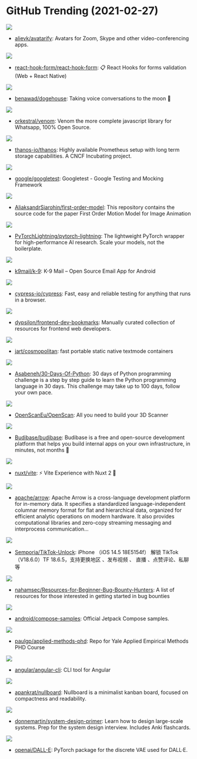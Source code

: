 # GitHub Trending (2021-02-27)

![](https://img.shields.io/badge/Python-New%20282-green?style=flat-square&logo=appveyor)
- [alievk/avatarify](https://github.com/alievk/avatarify): Avatars for Zoom, Skype and other video-conferencing apps.

![](https://img.shields.io/badge/TypeScript-New%20152-green?style=flat-square&logo=appveyor)
- [react-hook-form/react-hook-form](https://github.com/react-hook-form/react-hook-form): 📋 React Hooks for forms validation (Web + React Native)

![](https://img.shields.io/badge/TypeScript-New%20213-green?style=flat-square&logo=appveyor)
- [benawad/dogehouse](https://github.com/benawad/dogehouse): Taking voice conversations to the moon 🚀

![](https://img.shields.io/badge/JavaScript-New%2073-green?style=flat-square&logo=appveyor)
- [orkestral/venom](https://github.com/orkestral/venom): Venom the more complete javascript library for Whatsapp, 100% Open Source.

![](https://img.shields.io/badge/Go-New%20149-green?style=flat-square&logo=appveyor)
- [thanos-io/thanos](https://github.com/thanos-io/thanos): Highly available Prometheus setup with long term storage capabilities. A CNCF Incubating project.

![](https://img.shields.io/badge/C%2B%2B-New%2013-green?style=flat-square&logo=appveyor)
- [google/googletest](https://github.com/google/googletest): Googletest - Google Testing and Mocking Framework

![](https://img.shields.io/badge/Jupyter%20Notebook-New%20131-green?style=flat-square&logo=appveyor)
- [AliaksandrSiarohin/first-order-model](https://github.com/AliaksandrSiarohin/first-order-model): This repository contains the source code for the paper First Order Motion Model for Image Animation

![](https://img.shields.io/badge/Python-New%2026-green?style=flat-square&logo=appveyor)
- [PyTorchLightning/pytorch-lightning](https://github.com/PyTorchLightning/pytorch-lightning): The lightweight PyTorch wrapper for high-performance AI research. Scale your models, not the boilerplate.

![](https://img.shields.io/badge/Java-New%207-green?style=flat-square&logo=appveyor)
- [k9mail/k-9](https://github.com/k9mail/k-9): K-9 Mail – Open Source Email App for Android

![](https://img.shields.io/badge/JavaScript-New%2030-green?style=flat-square&logo=appveyor)
- [cypress-io/cypress](https://github.com/cypress-io/cypress): Fast, easy and reliable testing for anything that runs in a browser.

![](https://img.shields.io/badge/none-New%20197-green?style=flat-square&logo=appveyor)
- [dypsilon/frontend-dev-bookmarks](https://github.com/dypsilon/frontend-dev-bookmarks): Manually curated collection of resources for frontend web developers.

![](https://img.shields.io/badge/C-New%20835-green?style=flat-square&logo=appveyor)
- [jart/cosmopolitan](https://github.com/jart/cosmopolitan): fast portable static native textmode containers

![](https://img.shields.io/badge/Python-New%20170-green?style=flat-square&logo=appveyor)
- [Asabeneh/30-Days-Of-Python](https://github.com/Asabeneh/30-Days-Of-Python): 30 days of Python programming challenge is a step by step guide to learn the Python programming language in 30 days. This challenge may take up to 100 days, follow your own pace.

![](https://img.shields.io/badge/JavaScript-New%20172-green?style=flat-square&logo=appveyor)
- [OpenScanEu/OpenScan](https://github.com/OpenScanEu/OpenScan): All you need to build your 3D Scanner

![](https://img.shields.io/badge/JavaScript-New%20131-green?style=flat-square&logo=appveyor)
- [Budibase/budibase](https://github.com/Budibase/budibase): Budibase is a free and open-source development platform that helps you build internal apps on your own infrastructure, in minutes, not months 🚀

![](https://img.shields.io/badge/TypeScript-New%20240-green?style=flat-square&logo=appveyor)
- [nuxt/vite](https://github.com/nuxt/vite): ⚡ Vite Experience with Nuxt 2 🧪

![](https://img.shields.io/badge/C%2B%2B-New%2036-green?style=flat-square&logo=appveyor)
- [apache/arrow](https://github.com/apache/arrow): Apache Arrow is a cross-language development platform for in-memory data. It specifies a standardized language-independent columnar memory format for flat and hierarchical data, organized for efficient analytic operations on modern hardware. It also provides computational libraries and zero-copy streaming messaging and interprocess communication…

![](https://img.shields.io/badge/none-New%2017-green?style=flat-square&logo=appveyor)
- [Semporia/TikTok-Unlock](https://github.com/Semporia/TikTok-Unlock): iPhone （iOS 14.5 18E5154f） 解锁 TikTok（V18.6.0）TF 18.6.5，支持更换地区 、发布视频 、 直播 、点赞评论、私聊等

![](https://img.shields.io/badge/none-New%2060-green?style=flat-square&logo=appveyor)
- [nahamsec/Resources-for-Beginner-Bug-Bounty-Hunters](https://github.com/nahamsec/Resources-for-Beginner-Bug-Bounty-Hunters): A list of resources for those interested in getting started in bug bounties

![](https://img.shields.io/badge/Kotlin-New%20196-green?style=flat-square&logo=appveyor)
- [android/compose-samples](https://github.com/android/compose-samples): Official Jetpack Compose samples.

![](https://img.shields.io/badge/TeX-New%2016-green?style=flat-square&logo=appveyor)
- [paulgp/applied-methods-phd](https://github.com/paulgp/applied-methods-phd): Repo for Yale Applied Empirical Methods PHD Course

![](https://img.shields.io/badge/TypeScript-New%206-green?style=flat-square&logo=appveyor)
- [angular/angular-cli](https://github.com/angular/angular-cli): CLI tool for Angular

![](https://img.shields.io/badge/HTML-New%2076-green?style=flat-square&logo=appveyor)
- [apankrat/nullboard](https://github.com/apankrat/nullboard): Nullboard is a minimalist kanban board, focused on compactness and readability.

![](https://img.shields.io/badge/Python-New%20155-green?style=flat-square&logo=appveyor)
- [donnemartin/system-design-primer](https://github.com/donnemartin/system-design-primer): Learn how to design large-scale systems. Prep for the system design interview. Includes Anki flashcards.

![](https://img.shields.io/badge/Python-New%20287-green?style=flat-square&logo=appveyor)
- [openai/DALL-E](https://github.com/openai/DALL-E): PyTorch package for the discrete VAE used for DALL·E.

